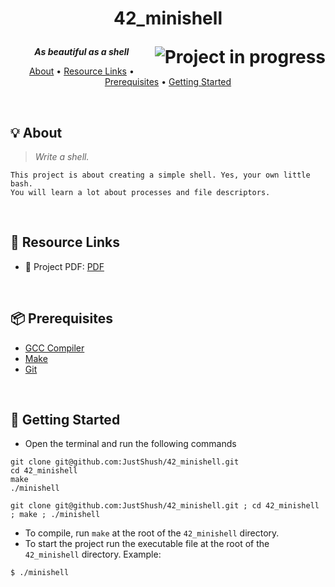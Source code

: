 <h1>
	<p align="center">42_minishell</p>
	<img align="right" alt="Project in progress" src="https://img.shields.io/badge/-Project%20In%20Progress-red">
</h1>

<!-- 
when the project is finished

<img align="right" alt="Final Grade: 100/ 100%" src="https://img.shields.io/badge/-%20100%20%2F%20100-success">
-->

<p align="center">
	<b><i>As beautiful as a shell</b></i>
</p>

<p align="center">
  <a href="#-about">About</a>
  •
  <a href="#-resource-links">Resource Links</a>
  •
  <a href="#-prerequisites">Prerequisites</a>
  •
  <a href="#-getting-started">Getting Started</a>
</p>

<br>

## 💡 About

> _Write a shell._

	This project is about creating a simple shell. Yes, your own little bash.
	You will learn a lot about processes and file descriptors.

<br>

## 🔗 Resource Links

- 📜 Project PDF: [PDF](https://github.com/JustShush/42_minishell/blob/main/minishell.pdf)
<br>

## 📦 Prerequisites

- [GCC Compiler](https://gcc.gnu.org/install/)
- [Make](https://gnuwin32.sourceforge.net/packages/make.htm)
- [Git](https://git-scm.com/downloads)

<br>

## 🚀 Getting Started

- Open the terminal and run the following commands

```
git clone git@github.com:JustShush/42_minishell.git
cd 42_minishell
make
./minishell
```
```
git clone git@github.com:JustShush/42_minishell.git ; cd 42_minishell ; make ; ./minishell
```

- To compile, run `make` at the root of the `42_minishell` directory.
- To start the project run the executable file at the root of the `42_minishell` directory. Example:
```Shell
$ ./minishell
```